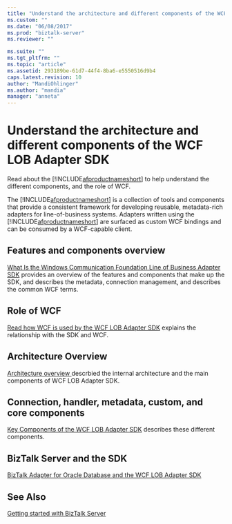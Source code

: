 ```yaml
---
title: "Understand the architecture and different components of the WCF LOB Adapter SDK | Microsoft Docs"
ms.custom: ""
ms.date: "06/08/2017"
ms.prod: "biztalk-server"
ms.reviewer: ""

ms.suite: ""
ms.tgt_pltfrm: ""
ms.topic: "article"
ms.assetid: 293189be-61d7-44f4-8ba6-e5550516d9b4
caps.latest.revision: 10
author: "MandiOhlinger"
ms.author: "mandia"
manager: "anneta"
---
```

# Understand the architecture and different components of the WCF LOB Adapter SDK
Read about the [!INCLUDE[afproductnameshort](../../includes/afproductnameshort-md.md)] to help understand the different components, and the role of WCF.  

The [!INCLUDE[afproductnameshort](../../includes/afproductnameshort-md.md)] is a collection of tools and components that provide a consistent framework for developing reusable, metadata-rich adapters for line-of-business systems. Adapters written using the [!INCLUDE[afproductnameshort](../../includes/afproductnameshort-md.md)] are surfaced as custom WCF bindings and can be consumed by a WCF-capable client.  
  
## Features and components overview
[What Is the Windows Communication Foundation Line of Business Adapter SDK](what-is-the-windows-communication-foundation-line-of-business-adapter-sdk.md) provides an overview of the features and components that make up the SDK, and describes the metadata, connection management, and describes the common WCF terms.

## Role of WCF  
[Read how WCF is used by the WCF LOB Adapter SDK](read-how-wcf-is-used-by-the-wcf-lob-adapter-sdk.md) explains the relationship with the SDK and WCF.

## Architecture Overview  
[Architecture overview ](architecture-overview-of-the-wcf-lob-adapter-sdk.md) descrbied the internal architecture and the main components of WCF LOB Adapter SDK.
 
## Connection, handler, metadata, custom, and core components
[Key Components of the WCF LOB Adapter SDK](key-components-of-the-wcf-lob-adapter-sdk.md) describes these different components.

## BizTalk Server and the SDK  
[BizTalk Adapter for Oracle Database and the WCF LOB Adapter SDK](../adapter-oracle-database/architecture-overview-of-the-biztalk-adapter-for-oracle-database.md)   
  
## See Also  
 [Getting started with BizTalk Server](../../core/getting-started-with-biztalk-server.md)